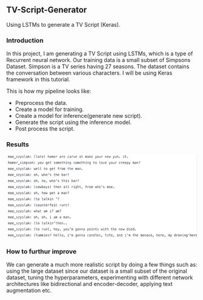 ## TV-Script-Generator
Using LSTMs to generate a TV Script (Keras).


### Introduction

In this project, I am generating a TV Script using LSTMs, which is a type of Recurrent neural network. Our training data is a small subset of Simpsons Dataset. Simpson is a TV series having 27 seasons. The dataset contains the conversation between various characters. I will be using Keras framework in this tutorial.

This is how my pipeline looks like:

- Preprocess the data.
- Create a model for training.
- Create a model for inference(generate new script).
- Generate the script using the inference model.
- Post process the script.

### Results

<img src=data/result.png width="650">

### How to furthur improve

We can generate a much more realistic script by doing a few things such as: using the large dataset since our dataset is a small subset of the original dataset, tuning the hyperparameters, experimenting with different network architectures like bidirectional and encoder-decoder, applying text augmentation etc.

